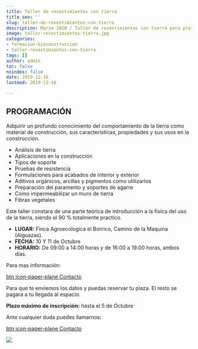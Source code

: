 ```yaml
---
title: Taller de revestimientos con tierra
title_seo: ''
slug: taller-de-revestimientos-con-tierra
description: Marzo 2020 / Taller de revestimientos con tierra para profesionales y personas que tengan interes en este tipo de materiales para la construcción.
image: taller-revestimientos-tierra.jpg
categories:
- formacion-bioconstruccion
- taller-revestimientos-con-tierra
tags: []
author: admin
toc: false
noindex: false
date: 2019-12-16
lastmod: 2019-12-16

---
```

## PROGRAMACIÓN

Adquirir un profundo conocimiento del comportamiento de la tierra como
material de construcción, sus características, propiedades y sus usos en la
construcción.

* Análisis de tierra
* Aplicaciones en la construcción
* Tipos de soporte
* Pruebas de resistencia
* Formulaciones para acabados de interior y exterior
* Aditivos orgánicos, arcillas y pigmentos como utilizarlos
* Preparación del paramento y soportes de agarre
* Como impermeabilizar un muro de tierra
* Fibras vegetales

Este taller constara de una parte teórica de introducción a la física del
uso de la tierra, siendo el 90 % totalmente practico.

* **LUGAR:** Finca Agroecologica el Borrico, Camino de la Maquina (Alguazas).
* **FECHA:** 10 Y 11 de Octubre
* **HORARIO:** De 09:00 a 14:00 horas y de 16:00 a 19:00 horas, ambos días.

Para mas información:

[btn icon-paper-plane Contacto](/#contacto)

Para que te enviemos los datos y puedas reservar tu plaza. El resto se pagara a tu llegada al espacio.

**Plazo máximo de inscripción:** hasta el 5 de Octubre

Ante cualquier duda puedes llamarnos:

[btn icon-paper-plane Contacto](/#contacto)

![](2019-08-06-11-23-49.jpg)